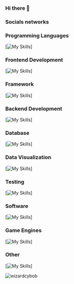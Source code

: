 ### Hi there 👋

### Socials networks

### Programming Languages
[![My Skills](https://skillicons.dev/icons?i=php,js,typescript)]

### Frontend Development
[![My Skills](https://skillicons.dev/icons?i=html,css,sass,tailwindcss,bootstrap,vuejs,react,webpack)]

### Framework
[![My Skills](https://skillicons.dev/icons?i=laravel,symfony)]

### Backend Development
[![My Skills](https://skillicons.dev/icons?i=nodejs)]

### Database
[![My Skills](https://skillicons.dev/icons?i=mysql,mariadb)]

### Data Visualization
[![My Skills](https://skillicons.dev/icons?i=d3js,chartjs)]

### Testing
[![My Skills](https://skillicons.dev/icons?i=cypress)]

### Software
[![My Skills](https://skillicons.dev/icons?i=figma,illustrator,photoshop,lightroom,aftereffect,premierepro,xd,blender,postman)]

### Game Engines
[![My Skills](https://skillicons.dev/icons?i=unity)]

### Other
[![My Skills](https://skillicons.dev/icons?i=linux)]



<p><img align="center" src="https://github-readme-stats.vercel.app/api/top-langs?username=wizardcybob&show_icons=true&locale=en&layout=compact" alt="wizardcybob" /></p>


